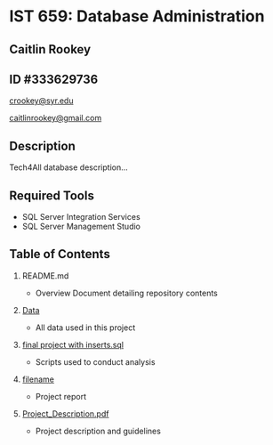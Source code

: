 # IST 659: Database Administration
## Caitlin Rookey
## ID #333629736

crookey@syr.edu

caitlinrookey@gmail.com

## Description

Tech4All database description...

## Required Tools

* SQL Server Integration Services
* SQL Server Management Studio

## Table of Contents

1. README.md 
    - Overview Document detailing repository contents

2. [Data](link)
    - All data used in this project

3. [final project with inserts.sql](link)
    - Scripts used to conduct analysis

4. [filename](link)
    - Project report
  
5. [Project_Description.pdf](link)
    - Project description and guidelines
